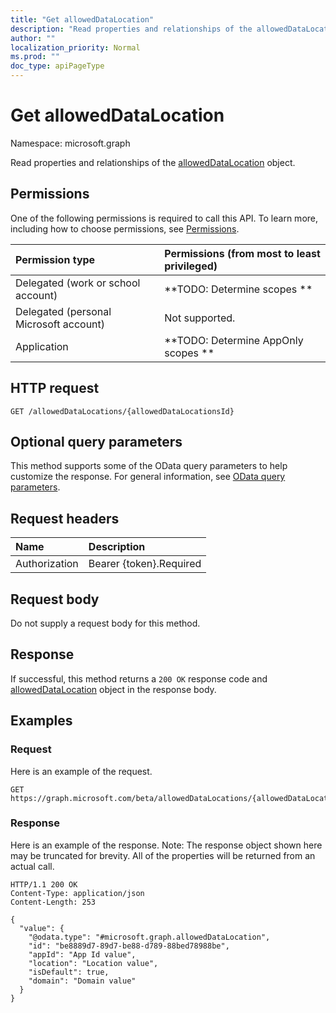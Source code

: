 ```yaml
---
title: "Get allowedDataLocation"
description: "Read properties and relationships of the allowedDataLocation object."
author: ""
localization_priority: Normal
ms.prod: ""
doc_type: apiPageType
---
```


# Get allowedDataLocation

Namespace: microsoft.graph

Read properties and relationships of the [allowedDataLocation](../resources/alloweddatalocation.md) object.

## Permissions
One of the following permissions is required to call this API. To learn more, including how to choose permissions, see [Permissions](/concepts/permissions-reference.md).

|Permission type|Permissions (from most to least privileged)|
|:---|:---|
|Delegated (work or school account)|**TODO: Determine scopes **|
|Delegated (personal Microsoft account)|Not supported.|
|Application|**TODO: Determine AppOnly scopes **|

## HTTP request
<!-- {
  "blockType": "ignored"
}
-->
``` http
GET /allowedDataLocations/{allowedDataLocationsId}
```

## Optional query parameters
This method supports some of the OData query parameters to help customize the response. For general information, see [OData query parameters](/graph/query-parameters).

## Request headers
|Name|Description|
|:---|:---|
|Authorization|Bearer {token}.Required|

## Request body
Do not supply a request body for this method.

## Response
If successful, this method returns a `200 OK` response code and [allowedDataLocation](../resources/alloweddatalocation.md) object in the response body.

## Examples

### Request
Here is an example of the request.
<!-- {
  "blockType": "request",
  "name": "get_alloweddatalocation"
}
-->
``` http
GET https://graph.microsoft.com/beta/allowedDataLocations/{allowedDataLocationsId}
```

### Response
Here is an example of the response. Note: The response object shown here may be truncated for brevity. All of the properties will be returned from an actual call.
<!-- {
  "blockType": "response",
  "truncated": true,
  "@odata.type": "microsoft.graph.allowedDataLocation"
}
-->
``` http
HTTP/1.1 200 OK
Content-Type: application/json
Content-Length: 253

{
  "value": {
    "@odata.type": "#microsoft.graph.allowedDataLocation",
    "id": "be8889d7-89d7-be88-d789-88bed78988be",
    "appId": "App Id value",
    "location": "Location value",
    "isDefault": true,
    "domain": "Domain value"
  }
}
```

